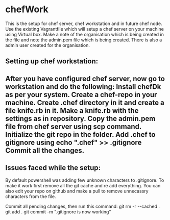 # chefWork

This is the setup for chef server, chef workstation and in future chef node.
Use the existing Vagrantfile which will setup a chef server on your machine using Virtual box.
Make a note of the organisation which is being created in the file and note the admin.pem file which is being created.
There is also a admin user created for the organisation.

Setting up chef workstation:
----------------------------------------------------------
After you have configured chef server, now go to workstation and do the following:
Install chefDk as per your system.
Create a chef-repo in your machine.
Create .chef directory in it and create a file knife.rb in it.
Make a knife.rb with the settings as in repository.
Copy the admin.pem file from chef server using scp command.
Initialize the git repo in the folder.
Add .chef to gitignore using echo ".chef" >> .gitignore
Commit all the changes.
------------------------------------------------------------

Issues faced while the setup:
------------------------------------------------------------
By default powershell was adding few unknown characters to .gitignore.
To make it work first remove all the git cache and re add everything.
You can also edit your repo on github and make a pull to remove unnecassry characters from the file.

Commit all pending changes, then run this command:
git rm -r --cached .
git add .
git commit -m ".gitignore is now working"